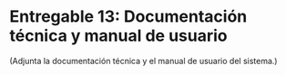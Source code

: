 # Entregable 13: Documentación técnica y manual de usuario

(Adjunta la documentación técnica y el manual de usuario del sistema.)
